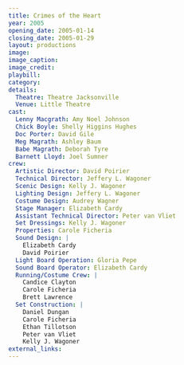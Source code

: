 ```yaml
---
title: Crimes of the Heart
year: 2005
opening_date: 2005-01-14
closing_date: 2005-01-29
layout: productions
image:
image_caption:
image_credit:
playbill: 
category: 
details:
  Theatre: Theatre Jacksonville
  Venue: Little Theatre
cast:
  Lenny Macgrath: Amy Noel Johnson
  Chick Boyle: Shelly Higgins Hughes
  Doc Porter: David Gile
  Meg Magrath: Ashley Baum
  Babe Magrath: Deborah Tyre
  Barnett Lloyd: Joel Sumner
crew:
  Artistic Director: David Poirier
  Technical Director: Jeffery L. Wagoner
  Scenic Design: Kelly J. Wagoner
  Lighting Design: Jeffery L. Wagoner
  Costume Design: Audrey Wagner
  Stage Manager: Elizabeth Cardy
  Assistant Technical Director: Peter van Vliet
  Set Dressings: Kelly J. Wagoner
  Properties: Carole Ficheria
  Sound Design: |
    Elizabeth Cardy
    David Poirier
  Light Board Operation: Gloria Pepe
  Sound Board Operator: Elizabeth Cardy
  Running/Costume Crew: |
    Candice Clayton
    Carole Ficheria
    Brett Lawrence
  Set Construction: |
    Daniel Dungan
    Carole Ficheria
    Ethan Tillotson
    Peter van Vliet
    Kelly J. Wagoner
external_links:
---
```

